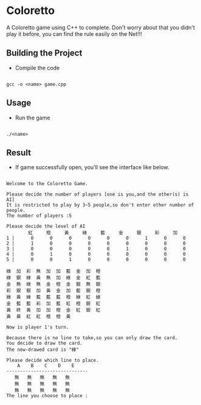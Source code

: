 # Coloretto

A Coloretto game using C++ to complete. Don't worry about that you didn't play it before, you can find the rule easily on the Net!!!

## Building the Project

* Compile the code

```

gcc -o <name> game.cpp

```
## Usage
* Run the game

```

./<name>

```

## Result

* If game successfully open, you'll see the interface like below.

```

Welcome to the Coloretto Game.

Please decide the number of players [one is you,and the other(s) is AI]
It is restricted to play by 3~5 people,so don't enter other number of people.
The number of players :5

Please decide the level of AI
        紅     橙     黃     綠     藍     金     銀     彩     加
1 |      0      0      0      0      0      0      1      0      0
2 |      1      0      0      0      0      0      0      0      0
3 |      0      0      0      0      0      1      0      0      0
4 |      0      1      0      0      0      0      0      0      0
5 |      0      0      1      0      0      0      0      0      0

綠  加  彩  無  加  加  藍  金  加  橙
綠  銀  綠  黃  無  加  綠  金  紅  藍
金  無  綠  無  金  橙  金  銀  無  銀
彩  銀  銀  加  黃  金  加  藍  銀  橙
綠  黃  綠  藍  藍  藍  橙  綠  紅  綠
金  藍  藍  彩  加  藍  紅  橙  銀  紅
黃  終  黃  加  加  橙  金  紅  銀  紅
黃  黃  紅  紅  橙  橙  黃

Now is player 1's turn.

Because there is no line to take,so you can only draw the card.
You decide to draw the card.
The new-drawed card is "綠"

Please decide which line to place.
    A    B    C    D    E
------------------------------
   無   無   無   無   無
   無   無   無   無   無
   無   無   無   無   無
The line you choose to place :

```

